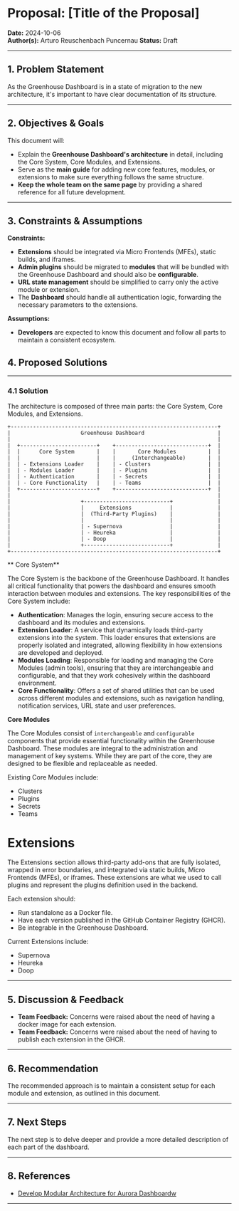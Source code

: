 # Proposal: [Title of the Proposal]

**Date:** 2024-10-06  
**Author(s):** Arturo Reuschenbach Puncernau
**Status:** Draft

---

## 1. Problem Statement

As the Greenhouse Dashboard is in a state of migration to the new architecture, it's important to have clear documentation of its structure.

---

## 2. Objectives & Goals

This document will:

- Explain the **Greenhouse Dashboard's architecture** in detail, including the Core System, Core Modules, and Extensions.
- Serve as the **main guide** for adding new core features, modules, or extensions to make sure everything follows the same structure.
- **Keep the whole team on the same page** by providing a shared reference for all future development.

---

## 3. Constraints & Assumptions

**Constraints:**

- **Extensions** should be integrated via Micro Frontends (MFEs), static builds, and iframes.
- **Admin plugins** should be migrated to **modules** that will be bundled with the Greenhouse Dashboard and should also be **configurable**.
- **URL state management** should be simplified to carry only the active module or extension.
- The **Dashboard** should handle all authentication logic, forwarding the necessary parameters to the extensions.

**Assumptions:**

- **Developers** are expected to know this document and follow all parts to maintain a consistent ecosystem.

## 4. Proposed Solutions

---

### 4.1 Solution

The architecture is composed of three main parts: the Core System, Core Modules, and Extensions.

```
+-----------------------------------------------------------------+
|                      Greenhouse Dashboard                       |
|                                                                 |
|  +------------------------+    +-----------------------------+  |
|  |      Core System       |    |       Core Modules          |  |
|  |                        |    |     (Interchangeable)       |  |
|  | - Extensions Loader    |    | - Clusters                  |  |
|  | - Modules Loader       |    | - Plugins                   |  |
|  | - Authentication       |    | - Secrets                   |  |
|  | - Core Functionality   |    | - Teams                     |  |
|  +------------------------+    +-----------------------------+  |
|                                                                 |
|                      +---------------------------+              |
|                      |     Extensions            |              |
|                      |  (Third-Party Plugins)    |              |
|                      |                           |              |
|                      | - Supernova               |              |
|                      | - Heureka                 |              |
|                      | - Doop                    |              |
|                      +---------------------------+              |
+-----------------------------------------------------------------+
```

** Core System**

The Core System is the backbone of the Greenhouse Dashboard. It handles all critical functionality that powers the dashboard and ensures smooth interaction between modules and extensions. The key responsibilities of the Core System include:

- **Authentication**: Manages the login, ensuring secure access to the dashboard and its modules and extensions.
- **Extension Loader**: A service that dynamically loads third-party extensions into the system. This loader ensures that extensions are properly isolated and integrated, allowing flexibility in how extensions are developed and deployed.
- **Modules Loading**: Responsible for loading and managing the Core Modules (admin tools), ensuring that they are interchangeable and configurable, and that they work cohesively within the dashboard environment.
- **Core Functionality**: Offers a set of shared utilities that can be used across different modules and extensions, such as navigation handling, notification services, URL state and user preferences.

**Core Modules**

The Core Modules consist of `interchangeable` and `configurable` components that provide essential functionality within the Greenhouse Dashboard. These modules are integral to the administration and management of key systems. While they are part of the core, they are designed to be flexible and replaceable as needed.

Existing Core Modules include:

- Clusters
- Plugins
- Secrets
- Teams

# Extensions

The Extensions section allows third-party add-ons that are fully isolated, wrapped in error boundaries, and integrated via static builds, Micro Frontends (MFEs), or iframes. These extensions are what we used to call plugins and represent the plugins definition used in the backend.

Each extension should:

- Run standalone as a Docker file.
- Have each version published in the GitHub Container Registry (GHCR).
- Be integrable in the Greenhouse Dashboard.

Current Extensions include:

- Supernova
- Heureka
- Doop

---

## 5. Discussion & Feedback

- **Team Feedback:** Concerns were raised about the need of having a docker image for each extension.
- **Team Feedback:** Concerns were raised about the need of having to publish each extension in the GHCR.

---

## 6. Recommendation

The recommended approach is to maintain a consistent setup for each module and extension, as outlined in this document.

---

## 7. Next Steps

The next step is to delve deeper and provide a more detailed description of each part of the dashboard.

---

## 8. References

- [Develop Modular Architecture for Aurora Dashboardw](https://github.com/orgs/cloudoperators/projects/4/views/9?sliceBy%5Bvalue%5D=Juno+Core&pane=issue&itemId=80084048)

---
